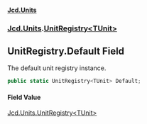 #### [Jcd.Units](index.md 'index')
### [Jcd.Units](Jcd.Units.md 'Jcd.Units').[UnitRegistry&lt;TUnit&gt;](UnitRegistry_TUnit_.md 'Jcd.Units.UnitRegistry<TUnit>')

## UnitRegistry<TUnit>.Default Field

The default unit registry instance.

```csharp
public static UnitRegistry<TUnit> Default;
```

#### Field Value
[Jcd.Units.UnitRegistry&lt;](UnitRegistry_TUnit_.md 'Jcd.Units.UnitRegistry<TUnit>')[TUnit](UnitRegistry_TUnit_.md#Jcd.Units.UnitRegistry_TUnit_.TUnit 'Jcd.Units.UnitRegistry<TUnit>.TUnit')[&gt;](UnitRegistry_TUnit_.md 'Jcd.Units.UnitRegistry<TUnit>')